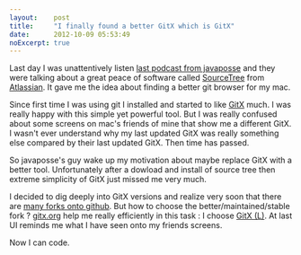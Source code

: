 ```yaml
---
layout:    post
title:     "I finally found a better GitX which is GitX"
date:      2012-10-09 05:53:49
noExcerpt: true
---
```


Last day I was unattentively listen
[last podcast from javaposse](http://javaposse.com/java-posse-393-newscast-for-aug-30th-2012) and they were talking
about a great peace of software called [SourceTree](http://www.sourcetreeapp.com) from
[Atlassian](http://www.atlassian.com). It gave me the idea about finding a better git browser for my mac.

Since first time I was using git I installed and started to like [GitX](http://gitx.frim.nl) much. I was really happy
with this simple yet powerful tool. But I was really confused about some screens on mac's friends of mine that show me a
different GitX. I wasn't ever understand why my last updated GitX was really something else compared by their last
updated GitX. Then time has passed.

So javaposse's guy wake up my motivation about maybe replace GitX with a better tool. Unfortunately after a dowload and
install of source tree then extreme simplicity of GitX just missed me very much.

I decided to dig deeply into GitX versions and realize very soon that there are
[many forks onto github](https://github.com/pieter/gitx/network). But how to choose the better/maintained/stable fork ?
[gitx.org](http://www.gitx.org) help me really efficiently in this task : I choose [GitX (L)](http://gitx.laullon.com).
At last UI reminds me what I have seen onto my friends screens.

Now I can code.